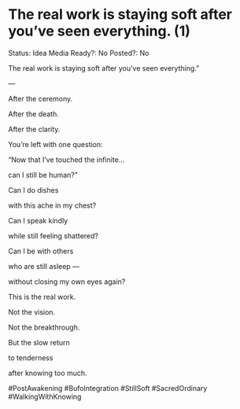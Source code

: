# The real work is staying soft after you’ve seen everything. (1)

Status: Idea
Media Ready?: No
Posted?: No

The real work is staying soft after you’ve seen everything.”

—

After the ceremony.

After the death.

After the clarity.

You’re left with one question:

“Now that I’ve touched the infinite…

can I still be human?”

Can I do dishes

with this ache in my chest?

Can I speak kindly

while still feeling shattered?

Can I be with others

who are still asleep —

without closing my own eyes again?

This is the real work.

Not the vision.

Not the breakthrough.

But the slow return

to tenderness

after knowing too much.

#PostAwakening #BufoIntegration #StillSoft #SacredOrdinary #WalkingWithKnowing